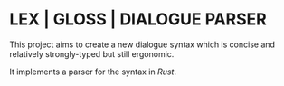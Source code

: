 # LEX | GLOSS | DIALOGUE PARSER

This project aims to create a new dialogue syntax which is concise and relatively strongly-typed but still ergonomic.

It implements a parser for the syntax in *Rust*.
